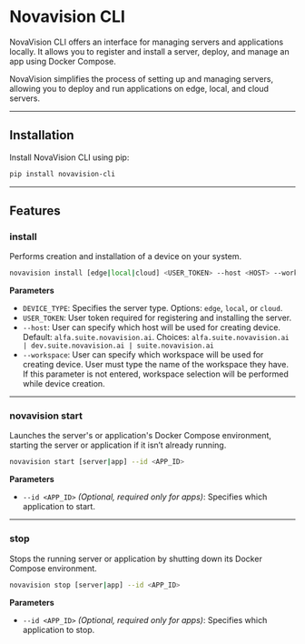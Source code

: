 # Novavision CLI

NovaVision CLI offers an interface for managing servers and applications locally. It allows you to register and install a server, deploy, and manage an app using Docker Compose.

NovaVision simplifies the process of setting up and managing servers, allowing you to deploy and run applications on edge, local, and cloud servers.

---

## Installation

Install NovaVision CLI using pip:

```bash
pip install novavision-cli
```

---

## Features

### **install**  
Performs creation and installation of a device on your system.

```bash
novavision install [edge|local|cloud] <USER_TOKEN> --host <HOST> --workspace <USER_WORKSPACE_NAME>
```

**Parameters**  
- `DEVICE_TYPE`: Specifies the server type. Options: `edge`, `local`, or `cloud`.  
- `USER_TOKEN`: User token required for registering and installing the server.
- `--host`: User can specify which host will be used for creating device. Default: `alfa.suite.novavision.ai`. Choices: `alfa.suite.novavision.ai | dev.suite.novavision.ai | suite.novavision.ai`
- `--workspace`: User can specify which workspace will be used for creating device. User must type the name of the workspace they have. If this parameter is not entered, workspace selection will be performed while device creation. 
---

### **novavision start**  
Launches the server's or application's Docker Compose environment, starting the server or application if it isn’t already running.

```bash
novavision start [server|app] --id <APP_ID>
```

**Parameters**  
- `--id <APP_ID>` *(Optional, required only for apps)*: Specifies which application to start.

---

### **stop**  
Stops the running server or application by shutting down its Docker Compose environment.

```bash
novavision stop [server|app] --id <APP_ID>
```

**Parameters**  
- `--id <APP_ID>` *(Optional, required only for apps)*: Specifies which application to stop.

